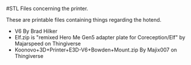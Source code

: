 #STL Files concerning the printer.

These are printable files containing things regarding the hotend.

* V6 By Brad Hilker
* Elf.zip is "remixed Hero Me Gen5 adapter plate for Coreception/Elf" by Majarspeed on Thingiverse
* Koonovo+3D+Printer+E3D-V6+Bowden+Mount.zip By Majix007 on Thingiverse